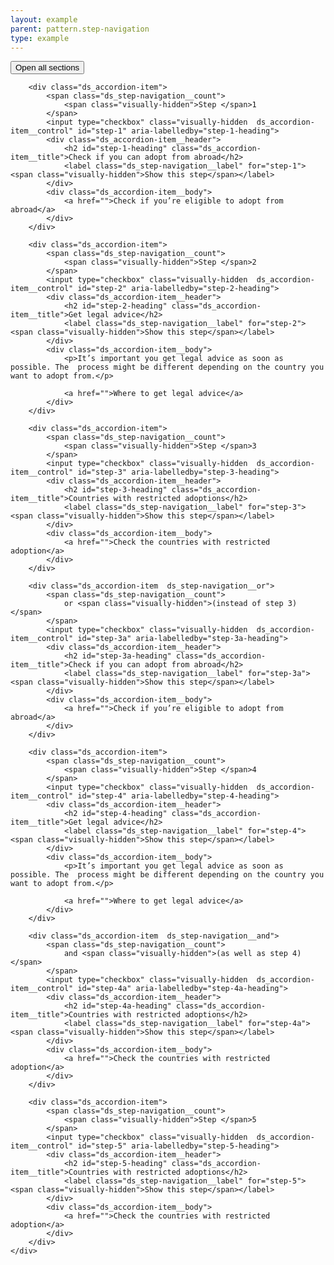 ```yaml
---
layout: example
parent: pattern.step-navigation
type: example
---
```


<div class="ds_step-navigation">
    <div class="ds_accordion" data-module="ds-accordion">
        <button data-accordion="accordion-open-all" type="button" class="ds_link  ds_accordion__open-all  js-open-all">Open all <span class="visually-hidden">sections</span></button>

        <div class="ds_accordion-item">
            <span class="ds_step-navigation__count">
                <span class="visually-hidden">Step </span>1
            </span>
            <input type="checkbox" class="visually-hidden  ds_accordion-item__control" id="step-1" aria-labelledby="step-1-heading">
            <div class="ds_accordion-item__header">
                <h2 id="step-1-heading" class="ds_accordion-item__title">Check if you can adopt from abroad</h2>
                <label class="ds_step-navigation__label" for="step-1"><span class="visually-hidden">Show this step</span></label>
            </div>
            <div class="ds_accordion-item__body">
                <a href="">Check if you’re eligible to adopt from abroad</a>
            </div>
        </div>

        <div class="ds_accordion-item">
            <span class="ds_step-navigation__count">
                <span class="visually-hidden">Step </span>2
            </span>
            <input type="checkbox" class="visually-hidden  ds_accordion-item__control" id="step-2" aria-labelledby="step-2-heading">
            <div class="ds_accordion-item__header">
                <h2 id="step-2-heading" class="ds_accordion-item__title">Get legal advice</h2>
                <label class="ds_step-navigation__label" for="step-2"><span class="visually-hidden">Show this step</span></label>
            </div>
            <div class="ds_accordion-item__body">
                <p>It’s important you get legal advice as soon as possible. The  process might be different depending on the country you want to adopt from.</p>

                <a href="">Where to get legal advice</a>
            </div>
        </div>

        <div class="ds_accordion-item">
            <span class="ds_step-navigation__count">
                <span class="visually-hidden">Step </span>3
            </span>
            <input type="checkbox" class="visually-hidden  ds_accordion-item__control" id="step-3" aria-labelledby="step-3-heading">
            <div class="ds_accordion-item__header">
                <h2 id="step-3-heading" class="ds_accordion-item__title">Countries with restricted adoptions</h2>
                <label class="ds_step-navigation__label" for="step-3"><span class="visually-hidden">Show this step</span></label>
            </div>
            <div class="ds_accordion-item__body">
                <a href="">Check the countries with restricted adoption</a>
            </div>
        </div>

        <div class="ds_accordion-item  ds_step-navigation__or">
            <span class="ds_step-navigation__count">
                or <span class="visually-hidden">(instead of step 3)</span>
            </span>
            <input type="checkbox" class="visually-hidden  ds_accordion-item__control" id="step-3a" aria-labelledby="step-3a-heading">
            <div class="ds_accordion-item__header">
                <h2 id="step-3a-heading" class="ds_accordion-item__title">Check if you can adopt from abroad</h2>
                <label class="ds_step-navigation__label" for="step-3a"><span class="visually-hidden">Show this step</span></label>
            </div>
            <div class="ds_accordion-item__body">
                <a href="">Check if you’re eligible to adopt from abroad</a>
            </div>
        </div>

        <div class="ds_accordion-item">
            <span class="ds_step-navigation__count">
                <span class="visually-hidden">Step </span>4
            </span>
            <input type="checkbox" class="visually-hidden  ds_accordion-item__control" id="step-4" aria-labelledby="step-4-heading">
            <div class="ds_accordion-item__header">
                <h2 id="step-4-heading" class="ds_accordion-item__title">Get legal advice</h2>
                <label class="ds_step-navigation__label" for="step-4"><span class="visually-hidden">Show this step</span></label>
            </div>
            <div class="ds_accordion-item__body">
                <p>It’s important you get legal advice as soon as possible. The  process might be different depending on the country you want to adopt from.</p>

                <a href="">Where to get legal advice</a>
            </div>
        </div>

        <div class="ds_accordion-item  ds_step-navigation__and">
            <span class="ds_step-navigation__count">
                and <span class="visually-hidden">(as well as step 4)</span>
            </span>
            <input type="checkbox" class="visually-hidden  ds_accordion-item__control" id="step-4a" aria-labelledby="step-4a-heading">
            <div class="ds_accordion-item__header">
                <h2 id="step-4a-heading" class="ds_accordion-item__title">Countries with restricted adoptions</h2>
                <label class="ds_step-navigation__label" for="step-4a"><span class="visually-hidden">Show this step</span></label>
            </div>
            <div class="ds_accordion-item__body">
                <a href="">Check the countries with restricted adoption</a>
            </div>
        </div>

        <div class="ds_accordion-item">
            <span class="ds_step-navigation__count">
                <span class="visually-hidden">Step </span>5
            </span>
            <input type="checkbox" class="visually-hidden  ds_accordion-item__control" id="step-5" aria-labelledby="step-5-heading">
            <div class="ds_accordion-item__header">
                <h2 id="step-5-heading" class="ds_accordion-item__title">Countries with restricted adoptions</h2>
                <label class="ds_step-navigation__label" for="step-5"><span class="visually-hidden">Show this step</span></label>
            </div>
            <div class="ds_accordion-item__body">
                <a href="">Check the countries with restricted adoption</a>
            </div>
        </div>
    </div>
</div>
